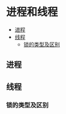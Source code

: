 # 进程和线程

<!-- TOC -->

- [进程](#进程)
- [线程](#线程)
    - [锁的类型及区别](#锁的类型及区别)

<!-- /TOC -->

## 进程

## 线程

### 锁的类型及区别